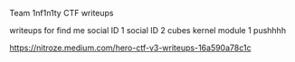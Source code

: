 Team 1nf1n1ty CTF writeups

writeups for 
find me
social ID 1
social ID 2
cubes
kernel module 1
pushhhh

https://nitroze.medium.com/hero-ctf-v3-writeups-16a590a78c1c
